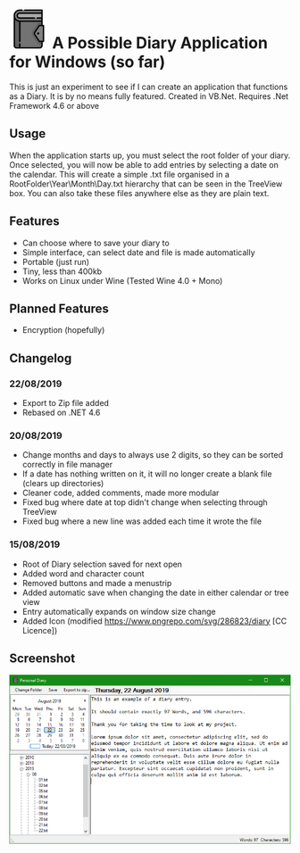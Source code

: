 # <img src="icon.png" width="70"> A Possible Diary Application for Windows (so far)
This is just an experiment to see if I can create an application that functions as a Diary. It is by no means fully featured.
Created in VB.Net. Requires .Net Framework 4.6 or above

## Usage
When the application starts up, you must select the root folder of your diary. Once selected, you will now be able to add entries by selecting a date on the calendar. This will create a simple .txt file organised in a RootFolder\\Year\\Month\\Day.txt hierarchy that can be seen in the TreeView box. You can also take these files anywhere else as they are plain text.

## Features
* Can choose where to save your diary to
* Simple interface, can select date and file is made automatically
* Portable (just run)
* Tiny, less than 400kb
* Works on Linux under Wine (Tested Wine 4.0 + Mono)

## Planned Features
* Encryption (hopefully)

## Changelog

### 22/08/2019
* Export to Zip file added
* Rebased on .NET 4.6

### 20/08/2019
* Change months and days to always use 2 digits, so they can be sorted correctly in file manager
* If a date has nothing written on it, it will no longer create a blank file (clears up directories)
* Cleaner code, added comments, made more modular
* Fixed bug where date at top didn't change when selecting through TreeView
* Fixed bug where a new line was added each time it wrote the file

### 15/08/2019
* Root of Diary selection saved for next open
* Added word and character count
* Removed buttons and made a menustrip
* Added automatic save when changing the date in either calendar or tree view
* Entry automatically expands on window size change
* Added Icon (modified https://www.pngrepo.com/svg/286823/diary [CC Licence])

## Screenshot
<img src="Screenshot.png" width="600">
